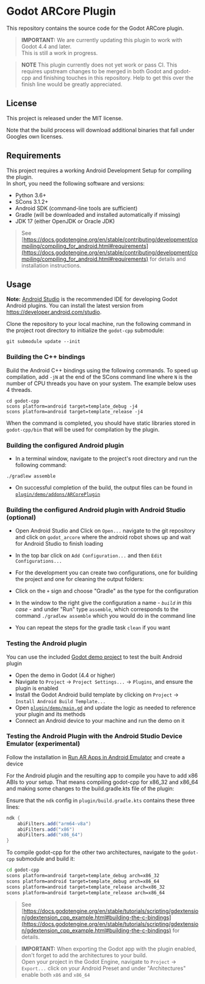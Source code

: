 # Godot ARCore Plugin

This repository contains the source code for the Godot ARCore plugin.

> **IMPORTANT:** We are currently updating this plugin to work with Godot 4.4 and later.  
> This is still a work in progress.

> **NOTE** This plugin currently does not yet work or pass CI.
> This requires upstream changes to be merged in both Godot and godot-cpp
> and finishing touches in this repository.
> Help to get this over the finish line would be greatly appreciated.

## License

This project is released under the MIT license.

Note that the build process will download additional binaries that fall under Googles own licenses.

## Requirements

This project requires a working Android Development Setup for compiling the plugin.  
In short, you need the following software and versions:

- Python 3.6+
- SCons 3.1.2+
- Android SDK (command-line tools are sufficient)
- Gradle (will be downloaded and installed automatically if missing)
- JDK 17 (either OpenJDK or Oracle JDK)

> See [https://docs.godotengine.org/en/stable/contributing/development/compiling/compiling_for_android.html#requirements](https://docs.godotengine.org/en/stable/contributing/development/compiling/compiling_for_android.html#requirements) for details and installation instructions.


## Usage
**Note:** [Android Studio](https://developer.android.com/studio) is the recommended IDE for developing Godot Android plugins.
You can install the latest version from https://developer.android.com/studio.

Clone the repository to your local machine, run the following command in the project root directory to initialize the `godot-cpp` submodule:
```
git submodule update --init
```

### Building the C++ bindings
Build the Android C++ bindings using the following commands. To speed up compilation, add `-jN` at
the end of the SCons command line where `N` is the number of CPU threads you have on your system.
The example below uses 4 threads.
```
cd godot-cpp
scons platform=android target=template_debug -j4
scons platform=android target=template_release -j4
```

When the command is completed, you should have static libraries stored in `godot-cpp/bin` that
will be used for compilation by the plugin.

### Building the configured Android plugin
- In a terminal window, navigate to the project's root directory and run the following command:
```
./gradlew assemble
```
- On successful completion of the build, the output files can be found in
  [`plugin/demo/addons/ARCorePlugin`](plugin/demo/addons/ARCorePlugin/)

### Building the configured Android plugin with Android Studio (optional)
- Open Android Studio and Click on `Open...` navigate to the git repository and click on `godot_arcore` where the android robot shows up and wait for Android Studio to finish loading

- In the top bar click on `Add Configuration...` and then `Edit Configurations...`

- For the development you can create two configurations, one for building the project and one for cleaning the output folders:

- Click on the `+` sign and choose "Gradle" as the type for the configuration

- In the window to the right give the configuration a name - *`build` in this case* - and under "Run" type `assemble`, which corresponds to the command `./gradlew assemble` which you would do in the command line

- You can repeat the steps for the gradle task `clean` if you want

### Testing the Android plugin
You can use the included [Godot demo project](plugin/demo/project.godot) to test the built Android plugin

- Open the demo in Godot (4.4 or higher)
- Navigate to `Project` -> `Project Settings...` -> `Plugins`, and ensure the plugin is enabled
- Install the Godot Android build template by clicking on `Project` -> `Install Android Build Template...`
- Open [`plugin/demo/main.gd`](plugin/demo/main.gd) and update the logic as needed to reference
  your plugin and its methods
- Connect an Android device to your machine and run the demo on it

### Testing the Android Plugin with the Android Studio Device Emulator (experimental)

Follow the installation in [Run AR Apps in Android Emulator](https://developers.google.com/ar/develop/java/emulator) and create a device

For the Android plugin and the resulting app to compile you have to add x86 ABIs to your setup. That means compiling godot-cpp for x86_32 and x86_64 and making some changes to the build.gradle.kts file of the plugin:

Ensure that the `ndk` config in `plugin/build.gradle.kts` contains these three lines:
```gradle
ndk {
	abiFilters.add("arm64-v8a")
	abiFilters.add("x86")
	abiFilters.add("x86_64")
}
```

To compile godot-cpp for the other two architectures, navigate to the `godot-cpp` submodule and build it:

```bash
cd godot-cpp
scons platform=android target=template_debug arch=x86_32
scons platform=android target=template_debug arch=x86_64
scons platform=android target=template_release arch=x86_32
scons platform=android target=template_release arch=x86_64
```

> See [https://docs.godotengine.org/en/stable/tutorials/scripting/gdextension/gdextension_cpp_example.html#building-the-c-bindings](https://docs.godotengine.org/en/stable/tutorials/scripting/gdextension/gdextension_cpp_example.html#building-the-c-bindings) for details.


> **IMPORTANT:** When exporting the Godot app with the plugin enabled, don't forget to add the architectures to your build.  
> Open your project in the Godot Engine, navigate to `Project` -> `Export...` click on your Android Preset and under "Architectures" enable both `x86` and `x86_64`